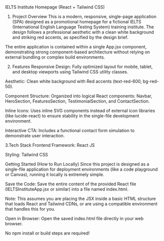 IELTS Institute Homepage (React + Tailwind CSS)
1. Project Overview
This is a modern, responsive, single-page application (SPA) designed as a promotional homepage for a fictional IELTS (International English Language Testing System) training institute. The design follows a professional aesthetic with a clean white background and striking red accents, as specified by the design brief.

The entire application is contained within a single App.jsx component, demonstrating strong component-based architecture without relying on external bundling or complex build environments.

2. Features
Responsive Design: Fully optimized layout for mobile, tablet, and desktop viewports using Tailwind CSS utility classes.

Aesthetic: Clean white background with Red accents (text-red-600, bg-red-50).

Component Structure: Organized into logical React components: Navbar, HeroSection, FeaturesSection, TestimonialSection, and ContactSection.

Inline Icons: Uses inline SVG components instead of external icon libraries (like lucide-react) to ensure stability in the single-file development environment.

Interactive CTA: Includes a functional contact form simulation to demonstrate user interaction.

3.Tech Stack
Frontend Framework: React JS

Styling: Tailwind CSS 

Getting Started (How to Run Locally)
Since this project is designed as a single-file application for deployment environments (like a code playground or Canvas), running it locally is extremely simple.

Save the Code: Save the entire content of the provided React file (IELTSInstituteApp.jsx or similar) into a file named index.html.

Note: This assumes you are placing the JSX inside a basic HTML structure that loads React and Tailwind CDNs, or are using a compatible environment that handles this for you.

Open in Browser: Open the saved index.html file directly in your web browser.

No npm install or build steps are required!

